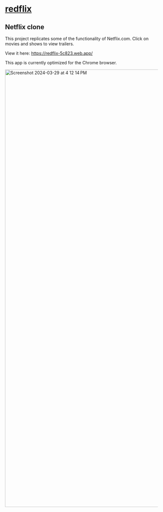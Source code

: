 # [redflix](https://redflix-5c823.web.app/)
## Netflix clone
This project replicates some of the functionality of Netflix.com. Click on movies and shows to view trailers. 

View it here: https://redflix-5c823.web.app/

This app is currently optimized for the Chrome browser.

<img width="1437" alt="Screenshot 2024-03-29 at 4 12 14 PM" src="https://github.com/redlac/redflix/assets/3150552/13a42c26-077c-42f4-b3c2-9562d4ba2b3d">